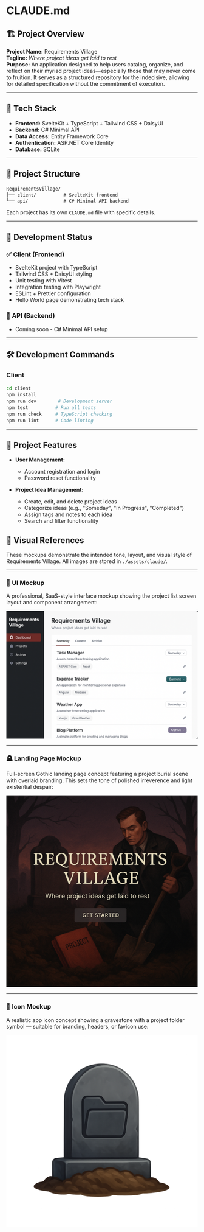 # CLAUDE.md

## 🏗️ Project Overview

**Project Name:** Requirements Village  
**Tagline:** *Where project ideas get laid to rest*  
**Purpose:** An application designed to help users catalog, organize, and reflect on their myriad project ideas—especially those that may never come to fruition. It serves as a structured repository for the indecisive, allowing for detailed specification without the commitment of execution.

---

## 🧰 Tech Stack

- **Frontend:** SvelteKit + TypeScript + Tailwind CSS + DaisyUI
- **Backend:** C# Minimal API
- **Data Access:** Entity Framework Core
- **Authentication:** ASP.NET Core Identity
- **Database:** SQLite

---

## 📂 Project Structure

```
RequirementsVillage/
├── client/          # SvelteKit frontend
└── api/             # C# Minimal API backend
```

Each project has its own `CLAUDE.md` file with specific details.

---

## 🚀 Development Status

### ✅ Client (Frontend)
- SvelteKit project with TypeScript
- Tailwind CSS + DaisyUI styling
- Unit testing with Vitest
- Integration testing with Playwright
- ESLint + Prettier configuration
- Hello World page demonstrating tech stack

### 🔲 API (Backend)
- Coming soon - C# Minimal API setup

---

## 🛠️ Development Commands

### Client
```bash
cd client
npm install
npm run dev        # Development server
npm test          # Run all tests  
npm run check     # TypeScript checking
npm run lint      # Code linting
```

---

## 🧭 Project Features

- **User Management:**
  - Account registration and login
  - Password reset functionality

- **Project Idea Management:**
  - Create, edit, and delete project ideas
  - Categorize ideas (e.g., "Someday", "In Progress", "Completed")
  - Assign tags and notes to each idea
  - Search and filter functionality

## 🎨 Visual References

These mockups demonstrate the intended tone, layout, and visual style of Requirements Village. All images are stored in `./assets/claude/`.

---

### 🧩 UI Mockup

A professional, SaaS-style interface mockup showing the project list screen layout and component arrangement:

![UI Mockup](./assets/claude/ui-mockup.png)

---

### 🪦 Landing Page Mockup

Full-screen Gothic landing page concept featuring a project burial scene with overlaid branding. This sets the tone of polished irreverence and light existential despair:

![Landing Page Mockup](./assets/claude/landing-page-mockup.png)

---

### 🗿 Icon Mockup

A realistic app icon concept showing a gravestone with a project folder symbol — suitable for branding, headers, or favicon use:

![Icon Mockup](./assets/claude/icon-mockup.png)
